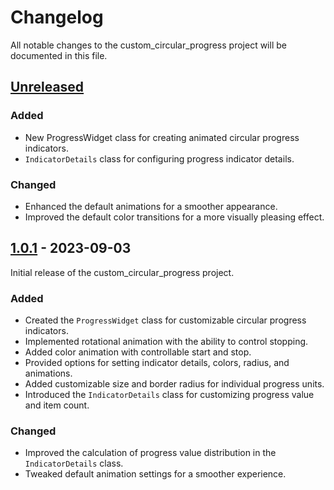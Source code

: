 # Changelog

All notable changes to the custom_circular_progress project will be documented in this file.

## [Unreleased]

### Added
- New ProgressWidget class for creating animated circular progress indicators.
- `IndicatorDetails` class for configuring progress indicator details.

### Changed
- Enhanced the default animations for a smoother appearance.
- Improved the default color transitions for a more visually pleasing effect.

## [1.0.1] - 2023-09-03

Initial release of the custom_circular_progress project.

### Added
- Created the `ProgressWidget` class for customizable circular progress indicators.
- Implemented rotational animation with the ability to control stopping.
- Added color animation with controllable start and stop.
- Provided options for setting indicator details, colors, radius, and animations.
- Added customizable size and border radius for individual progress units.
- Introduced the `IndicatorDetails` class for customizing progress value and item count.

### Changed
- Improved the calculation of progress value distribution in the `IndicatorDetails` class.
- Tweaked default animation settings for a smoother experience.

[Unreleased]: https://github.com/mryadavdilip/custom_circular_progress/compare/v1.0.1...HEAD
[1.0.1]: https://github.com/mryadavdilip/custom_circular_progress/releases/tag/v1.0.1

